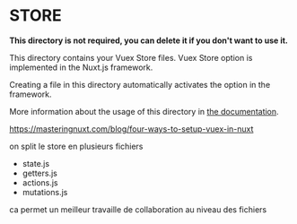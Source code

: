 # STORE

**This directory is not required, you can delete it if you don't want to use it.**

This directory contains your Vuex Store files.
Vuex Store option is implemented in the Nuxt.js framework.

Creating a file in this directory automatically activates the option in the framework.

More information about the usage of this directory in [the documentation](https://nuxtjs.org/guide/vuex-store).


https://masteringnuxt.com/blog/four-ways-to-setup-vuex-in-nuxt

on split le store en plusieurs fichiers

- state.js
- getters.js
- actions.js
- mutations.js

ca permet un meilleur travaille de collaboration au niveau des fichiers